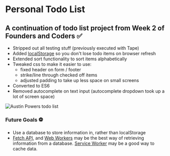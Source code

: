 # Personal Todo List
## A continuation of todo list project from Week 2 of Founders and Coders :white_check_mark:

- Stripped out all testing stuff (previously executed with Tape)
- Added [localStorage](https://developer.mozilla.org/en-US/docs/Web/API/Window/localStorage) so you don't lose todo items on browser refresh
- Extended sort functionality to sort items alphabetically
- Tweaked css to make it easier to use:
    - fixed header on form / footer
    - strike/line through checked off items
    - adjusted padding to take up less space on small screens
- Converted to ES6
- Removed autocomplete on text input (autocomplete dropdown took up a lot of screen space)

![Austin Powers todo list](http://i.imgur.com/osRGl.jpg)

### Future Goals :soccer:

- Use a database to store information in, rather than localStorage
- [Fetch API](https://developer.mozilla.org/en-US/docs/Web/API/Fetch_API), and [Web Workers](https://developer.mozilla.org/en-US/docs/Web/API/Web_Workers_API/Using_web_workers) may be the best way of retrieving information from a database. [Service Worker](https://developer.mozilla.org/en-US/docs/Web/API/ServiceWorker) may be a good way to cache data.
